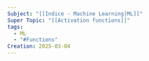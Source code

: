 ```yaml
---
Subject: "[[Indice - Machine Learning|ML]]"
Super Topic: "[[Activation functions]]"
tags:
  - ML
  - "#Functions"
Creation: 2025-03-04
---
```



